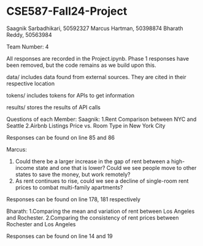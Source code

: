 # CSE587-Fall24-Project
Saagnik Sarbadhikari, 50592327
Marcus Hartman, 50398874
Bharath Reddy, 50563984

Team Number: 4

All responses are recorded in the Project.ipynb. Phase 1 responses have been removed, but the code remains as we build upon this. 

data/ includes data found from external sources. They are cited in their respective location

tokens/ includes tokens for APIs to get information

results/ stores the results of API calls


Questions of each Member:
Saagnik:
1.Rent Comparison between NYC and Seattle
2.Airbnb Listings Price vs. Room Type in New York City 

Responses can be found on line 85 and 86

Marcus:
1. Could there be a larger increase in the gap of rent between a high-income state and one that is lower? Could we see people move to other states to save the money, but work remotely?
2. As rent continues to rise, could we see a decline of single-room rent prices to combat multi-family apartments?

Responses can be found on line 178, 181 respectively

Bharath:
1.Comparing the mean and variation of rent between Los Angeles and Rochester.
2.Comparing the consistency of rent prices between Rochester and Los Angeles

Responses can be found on line 14 and 19